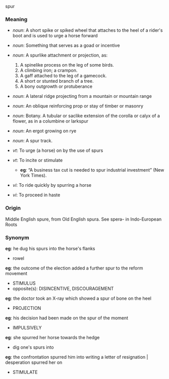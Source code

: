 spur
### Meaning
+ _noun_: A short spike or spiked wheel that attaches to the heel of a rider's boot and is used to urge a horse forward
+ _noun_: Something that serves as a goad or incentive
+ _noun_: A spurlike attachment or projection, as:
   1. A spinelike process on the leg of some birds.
   2. A climbing iron; a crampon.
   3. A gaff attached to the leg of a gamecock.
   4. A short or stunted branch of a tree.
   5. A bony outgrowth or protuberance
+ _noun_: A lateral ridge projecting from a mountain or mountain range
+ _noun_: An oblique reinforcing prop or stay of timber or masonry
+ _noun_: Botany. A tubular or saclike extension of the corolla or calyx of a flower, as in a columbine or larkspur
+ _noun_: An ergot growing on rye
+ _noun_: A spur track.

+ _vt_: To urge (a horse) on by the use of spurs
+ _vt_: To incite or stimulate
    + __eg__: “A business tax cut is needed to spur industrial investment” (New York Times).
+ _vi_: To ride quickly by spurring a horse
+ _vi_: To proceed in haste

### Origin

Middle English spure, from Old English spura. See sperə- in Indo-European Roots

### Synonym

__eg__: he dug his spurs into the horse's flanks

+ rowel

__eg__: the outcome of the election added a further spur to the reform movement

+ STIMULUS
+ opposite(s): DISINCENTIVE, DISCOURAGEMENT

__eg__: the doctor took an X-ray which showed a spur of bone on the heel

+ PROJECTION

__eg__: his decision had been made on the spur of the moment

+ IMPULSIVELY

__eg__: she spurred her horse towards the hedge

+ dig one's spurs into

__eg__: the confrontation spurred him into writing a letter of resignation | desperation spurred her on

+ STIMULATE


